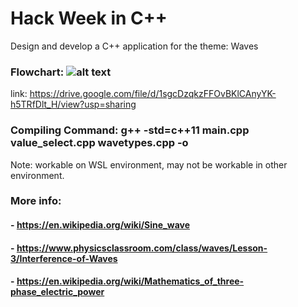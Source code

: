 # Hack Week in C++
Design and develop a C++ application for the theme: Waves
### Flowchart: ![alt text](https://drive.google.com/file/d/1sgcDzqkzFFOvBKlCAnyYK-h5TRfDlt_H/view?usp=sharing)
link: https://drive.google.com/file/d/1sgcDzqkzFFOvBKlCAnyYK-h5TRfDlt_H/view?usp=sharing

### Compiling Command: g++ -std=c++11 main.cpp value_select.cpp wavetypes.cpp -o <name-you-want-to-give>
Note: workable on WSL environment, may not be workable in other environment.
### More info:
#### - https://en.wikipedia.org/wiki/Sine_wave
#### - https://www.physicsclassroom.com/class/waves/Lesson-3/Interference-of-Waves
#### - https://en.wikipedia.org/wiki/Mathematics_of_three-phase_electric_power
